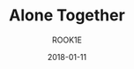 ---
title: "Alone Together"
subtitle: "ROOK1E"
customForwardUrl: "https://www.youtube.com/watch?v=wF9ax0lIalc"
displayImg: "https://img.youtube.com/vi/wF9ax0lIalc/0.jpg"
date: "2018-01-11"
newTab: true 
---
